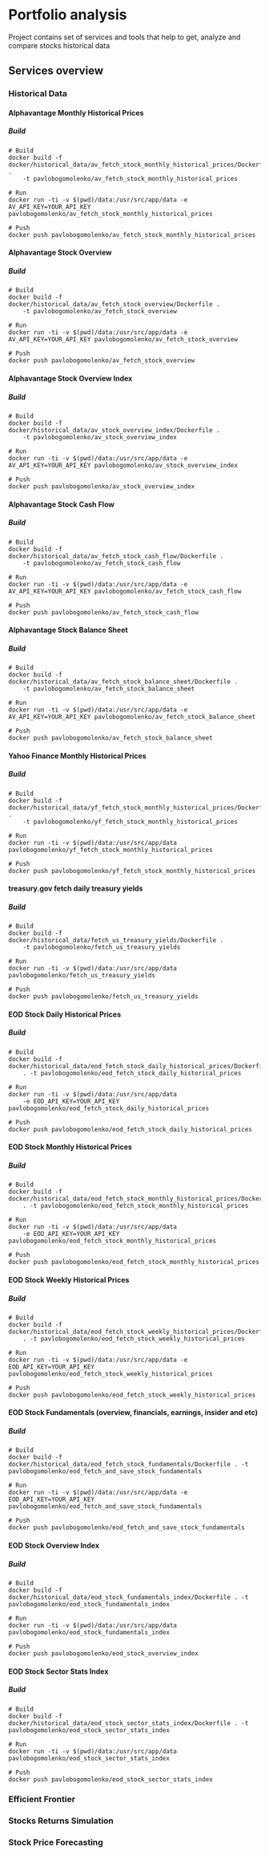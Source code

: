 # Portfolio analysis

Project contains set of services and tools that help to get, analyze and compare stocks
historical data

## Services overview

### Historical Data

#### Alphavantage Monthly Historical Prices

##### Build
```
# Build
docker build -f docker/historical_data/av_fetch_stock_monthly_historical_prices/Dockerfile . 
    -t pavlobogomolenko/av_fetch_stock_monthly_historical_prices
    
# Run
docker run -ti -v $(pwd)/data:/usr/src/app/data -e AV_API_KEY=YOUR_API_KEY pavlobogomolenko/av_fetch_stock_monthly_historical_prices

# Push
docker push pavlobogomolenko/av_fetch_stock_monthly_historical_prices
```    

#### Alphavantage Stock Overview

##### Build
```
# Build
docker build -f docker/historical_data/av_fetch_stock_overview/Dockerfile . 
    -t pavlobogomolenko/av_fetch_stock_overview
    
# Run
docker run -ti -v $(pwd)/data:/usr/src/app/data -e AV_API_KEY=YOUR_API_KEY pavlobogomolenko/av_fetch_stock_overview

# Push
docker push pavlobogomolenko/av_fetch_stock_overview
```

#### Alphavantage Stock Overview Index

##### Build
```
# Build
docker build -f docker/historical_data/av_stock_overview_index/Dockerfile .
    -t pavlobogomolenko/av_stock_overview_index

# Run
docker run -ti -v $(pwd)/data:/usr/src/app/data -e AV_API_KEY=YOUR_API_KEY pavlobogomolenko/av_stock_overview_index

# Push
docker push pavlobogomolenko/av_stock_overview_index
```

#### Alphavantage Stock Cash Flow

##### Build
```
# Build
docker build -f docker/historical_data/av_fetch_stock_cash_flow/Dockerfile .
    -t pavlobogomolenko/av_fetch_stock_cash_flow

# Run
docker run -ti -v $(pwd)/data:/usr/src/app/data -e AV_API_KEY=YOUR_API_KEY pavlobogomolenko/av_fetch_stock_cash_flow

# Push
docker push pavlobogomolenko/av_fetch_stock_cash_flow
```

#### Alphavantage Stock Balance Sheet

##### Build
```
# Build
docker build -f docker/historical_data/av_fetch_stock_balance_sheet/Dockerfile .
    -t pavlobogomolenko/av_fetch_stock_balance_sheet

# Run
docker run -ti -v $(pwd)/data:/usr/src/app/data -e AV_API_KEY=YOUR_API_KEY pavlobogomolenko/av_fetch_stock_balance_sheet

# Push
docker push pavlobogomolenko/av_fetch_stock_balance_sheet
```

#### Yahoo Finance Monthly Historical Prices

##### Build
```
# Build
docker build -f docker/historical_data/yf_fetch_stock_monthly_historical_prices/Dockerfile . 
    -t pavlobogomolenko/yf_fetch_stock_monthly_historical_prices
    
# Run
docker run -ti -v $(pwd)/data:/usr/src/app/data pavlobogomolenko/yf_fetch_stock_monthly_historical_prices

# Push
docker push pavlobogomolenko/yf_fetch_stock_monthly_historical_prices
```

#### treasury.gov fetch daily treasury yields

##### Build
```
# Build
docker build -f docker/historical_data/fetch_us_treasury_yields/Dockerfile . 
    -t pavlobogomolenko/fetch_us_treasury_yields

# Run
docker run -ti -v $(pwd)/data:/usr/src/app/data pavlobogomolenko/fetch_us_treasury_yields

# Push
docker push pavlobogomolenko/fetch_us_treasury_yields
```

#### EOD Stock Daily Historical Prices

##### Build
```
# Build
docker build -f docker/historical_data/eod_fetch_stock_daily_historical_prices/Dockerfile 
    . -t pavlobogomolenko/eod_fetch_stock_daily_historical_prices

# Run
docker run -ti -v $(pwd)/data:/usr/src/app/data 
    -e EOD_API_KEY=YOUR_API_KEY pavlobogomolenko/eod_fetch_stock_daily_historical_prices

# Push
docker push pavlobogomolenko/eod_fetch_stock_daily_historical_prices
```

#### EOD Stock Monthly Historical Prices

##### Build
```
# Build
docker build -f docker/historical_data/eod_fetch_stock_monthly_historical_prices/Dockerfile 
    . -t pavlobogomolenko/eod_fetch_stock_monthly_historical_prices

# Run
docker run -ti -v $(pwd)/data:/usr/src/app/data 
    -e EOD_API_KEY=YOUR_API_KEY pavlobogomolenko/eod_fetch_stock_monthly_historical_prices

# Push
docker push pavlobogomolenko/eod_fetch_stock_monthly_historical_prices
```

#### EOD Stock Weekly Historical Prices

##### Build
```
# Build
docker build -f docker/historical_data/eod_fetch_stock_weekly_historical_prices/Dockerfile 
    . -t pavlobogomolenko/eod_fetch_stock_weekly_historical_prices

# Run
docker run -ti -v $(pwd)/data:/usr/src/app/data -e EOD_API_KEY=YOUR_API_KEY pavlobogomolenko/eod_fetch_stock_weekly_historical_prices

# Push
docker push pavlobogomolenko/eod_fetch_stock_weekly_historical_prices
```

#### EOD Stock Fundamentals (overview, financials, earnings, insider and etc)

##### Build
```
# Build
docker build -f docker/historical_data/eod_fetch_stock_fundamentals/Dockerfile . -t pavlobogomolenko/eod_fetch_and_save_stock_fundamentals

# Run
docker run -ti -v $(pwd)/data:/usr/src/app/data -e EOD_API_KEY=YOUR_API_KEY pavlobogomolenko/eod_fetch_and_save_stock_fundamentals

# Push
docker push pavlobogomolenko/eod_fetch_and_save_stock_fundamentals
```

#### EOD Stock Overview Index

##### Build
```
# Build
docker build -f docker/historical_data/eod_stock_fundamentals_index/Dockerfile . -t pavlobogomolenko/eod_stock_fundamentals_index

# Run
docker run -ti -v $(pwd)/data:/usr/src/app/data pavlobogomolenko/eod_stock_fundamentals_index

# Push
docker push pavlobogomolenko/eod_stock_overview_index
```

#### EOD Stock Sector Stats Index

##### Build
```
# Build
docker build -f docker/historical_data/eod_stock_sector_stats_index/Dockerfile . -t pavlobogomolenko/eod_stock_sector_stats_index

# Run
docker run -ti -v $(pwd)/data:/usr/src/app/data pavlobogomolenko/eod_stock_sector_stats_index

# Push
docker push pavlobogomolenko/eod_stock_sector_stats_index
```

### Efficient Frontier

### Stocks Returns Simulation

### Stock Price Forecasting
